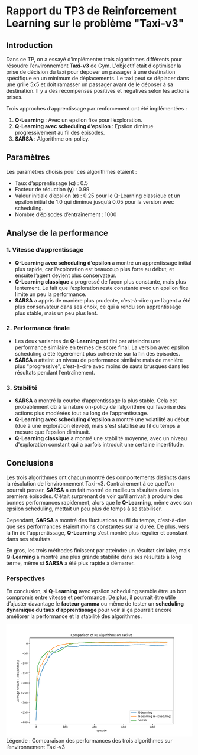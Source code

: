 # Rapport du TP3 de Reinforcement Learning sur le problème "Taxi-v3"

## Introduction

Dans ce TP, on a essayé d’implémenter trois algorithmes différents pour résoudre l’environnement **Taxi-v3** de Gym. L'objectif était d'optimiser la prise de décision du taxi pour déposer un passager à une destination spécifique en un minimum de déplacements. Le taxi peut se déplacer dans une grille 5x5 et doit ramasser un passager avant de le déposer à sa destination. Il y a des récompenses positives et négatives selon les actions prises.

Trois approches d’apprentissage par renforcement ont été implémentées :
1. **Q-Learning** : Avec un epsilon fixe pour l’exploration.
2. **Q-Learning avec scheduling d’epsilon** : Epsilon diminue progressivement au fil des épisodes.
3. **SARSA** : Algorithme on-policy.

## Paramètres
Les paramètres choisis pour ces algorithmes étaient :
- Taux d’apprentissage (**α**) : 0.5
- Facteur de réduction (**γ**) : 0.99
- Valeur initiale d’epsilon (**ε**) : 0.25 pour le Q-Learning classique et un epsilon initial de 1.0 qui diminue jusqu’à 0.05 pour la version avec scheduling.
- Nombre d’épisodes d’entraînement : 1000

## Analyse de la performance

### 1. Vitesse d’apprentissage
- **Q-Learning avec scheduling d’epsilon** a montré un apprentissage initial plus rapide, car l’exploration est beaucoup plus forte au début, et ensuite l’agent devient plus conservateur.
- **Q-Learning classique** a progressé de façon plus constante, mais plus lentement. Le fait que l’exploration reste constante avec un epsilon fixe limite un peu la performance.
- **SARSA** a appris de manière plus prudente, c’est-à-dire que l’agent a été plus conservateur dans ses choix, ce qui a rendu son apprentissage plus stable, mais un peu plus lent.

### 2. Performance finale
- Les deux variantes de **Q-Learning** ont fini par atteindre une performance similaire en termes de score final. La version avec epsilon scheduling a été légèrement plus cohérente sur la fin des épisodes.
- **SARSA** a atteint un niveau de performance similaire mais de manière plus "progressive", c'est-à-dire avec moins de sauts brusques dans les résultats pendant l’entraînement.

### 3. Stabilité
- **SARSA** a montré la courbe d’apprentissage la plus stable. Cela est probablement dû à la nature on-policy de l’algorithme qui favorise des actions plus modérées tout au long de l’apprentissage.
- **Q-Learning avec scheduling d’epsilon** a montré une volatilité au début (due à une exploration élevée), mais s'est stabilisé au fil du temps à mesure que l’epsilon diminuait.
- **Q-Learning classique** a montré une stabilité moyenne, avec un niveau d'exploration constant qui a parfois introduit une certaine incertitude.



## Conclusions

Les trois algorithmes ont chacun montré des comportements distincts dans la résolution de l’environnement Taxi-v3. Contrairement à ce que l’on pourrait penser, **SARSA** a en fait montré de meilleurs résultats dans les premiers épisodes. C’était surprenant de voir qu'il arrivait à produire des bonnes performances rapidement, alors que le **Q-Learning**, même avec son epsilon scheduling, mettait un peu plus de temps à se stabiliser.

Cependant, **SARSA** a montré des fluctuations au fil du temps, c'est-à-dire que ses performances étaient moins constantes sur la durée. De plus, vers la fin de l’apprentissage, **Q-Learning** s’est montré plus régulier et constant dans ses résultats.

En gros, les trois méthodes finissent par atteindre un résultat similaire, mais **Q-Learning** a montré une plus grande stabilité dans ses résultats à long terme, même si **SARSA** a été plus rapide à démarrer.

### Perspectives

En conclusion, si **Q-Learning** avec epsilon scheduling semble être un bon compromis entre vitesse et performance. De plus, il pourrait être utile d’ajuster davantage le **facteur gamma** ou même de tester un **scheduling dynamique du taux d’apprentissage** pour voir si ça pourrait encore améliorer la performance et la stabilité des algorithmes.

![Logo Taxi](comparison.png)
Légende : Comparaison des performances des trois algorithmes sur l’environnement Taxi-v3